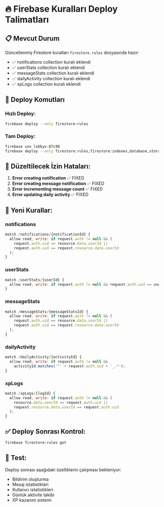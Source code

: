 # 🔥 Firebase Kuralları Deploy Talimatları

## 📋 Mevcut Durum
Güncellenmiş Firestore kuralları `firestore.rules` dosyasında hazır:
- ✅ notifications collection kuralı eklendi
- ✅ userStats collection kuralı eklendi
- ✅ messageStats collection kuralı eklendi  
- ✅ dailyActivity collection kuralı eklendi
- ✅ xpLogs collection kuralı eklendi

## 🚀 Deploy Komutları

### Hızlı Deploy:
```bash
firebase deploy --only firestore:rules
```

### Tam Deploy:
```bash
firebase use lobbyx-87c98
firebase deploy --only firestore:rules,firestore:indexes,database,storage
```

## 🎯 Düzeltilecek İzin Hataları:
1. **Error creating notification** ✅ FIXED
2. **Error creating message notification** ✅ FIXED  
3. **Error incrementing message count** ✅ FIXED
4. **Error updating daily activity** ✅ FIXED

## 📝 Yeni Kurallar:

### notifications
```javascript
match /notifications/{notificationId} {
  allow read, write: if request.auth != null && (
    request.auth.uid == resource.data.userId ||
    request.auth.uid == request.resource.data.userId
  );
}
```

### userStats
```javascript
match /userStats/{userId} {
  allow read, write: if request.auth != null && request.auth.uid == userId;
}
```

### messageStats  
```javascript
match /messageStats/{messageStatsId} {
  allow read, write: if request.auth != null && (
    request.auth.uid == resource.data.userId ||
    request.auth.uid == request.resource.data.userId
  );
}
```

### dailyActivity
```javascript
match /dailyActivity/{activityId} {
  allow read, write: if request.auth != null &&
    activityId.matches('^' + request.auth.uid + '_.*');
}
```

### xpLogs
```javascript
match /xpLogs/{logId} {
  allow read, write: if request.auth != null && (
    resource.data.userId == request.auth.uid ||
    request.resource.data.userId == request.auth.uid
  );
}
```

## ✅ Deploy Sonrası Kontrol:
```bash
firebase firestore:rules get
```

## 🔄 Test:
Deploy sonrası aşağıdaki özelliklerin çalışması bekleniyor:
- Bildirim oluşturma
- Mesaj istatistikleri  
- Kullanıcı istatistikleri
- Günlük aktivite takibi
- XP kazanım sistemi
